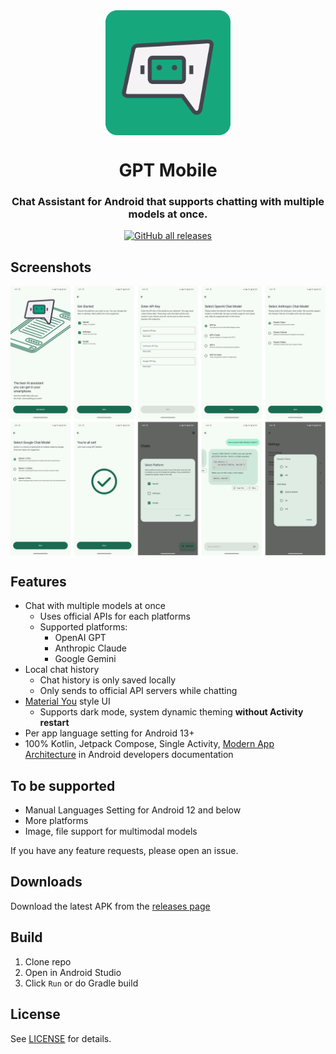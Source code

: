 <div align="center">

<img width="200" height="200" style="display: block;" src="./images/logo.png">

# GPT Mobile

### Chat Assistant for Android that supports chatting with multiple models at once.

[![GitHub all releases](https://img.shields.io/github/downloads/Taewan-P/gpt_mobile/total?label=Downloads&logo=github)](https://github.com/Taewan-P/gpt_mobile/releases/)

</div>


## Screenshots

<div align="center">

<img style="display: block;" src="./images/screenshots.png">

</div>

## Features

- Chat with multiple models at once
  - Uses official APIs for each platforms
  - Supported platforms:
    - OpenAI GPT
    - Anthropic Claude
    - Google Gemini
- Local chat history
  - Chat history is only saved locally
  - Only sends to official API servers while chatting
- [Material You](https://m3.material.io/) style UI
  - Supports dark mode, system dynamic theming **without Activity restart**
- Per app language setting for Android 13+
- 100% Kotlin, Jetpack Compose, Single Activity, [Modern App Architecture](https://developer.android.com/topic/architecture#modern-app-architecture) in Android developers documentation


## To be supported

- Manual Languages Setting for Android 12 and below
- More platforms
- Image, file support for multimodal models

If you have any feature requests, please open an issue.


## Downloads

Download the latest APK from the [releases page](https://github.com/Taewan-P/releases)


## Build

1. Clone repo
2. Open in Android Studio
3. Click `Run` or do Gradle build


## License

See [LICENSE](./LICENSE) for details.
